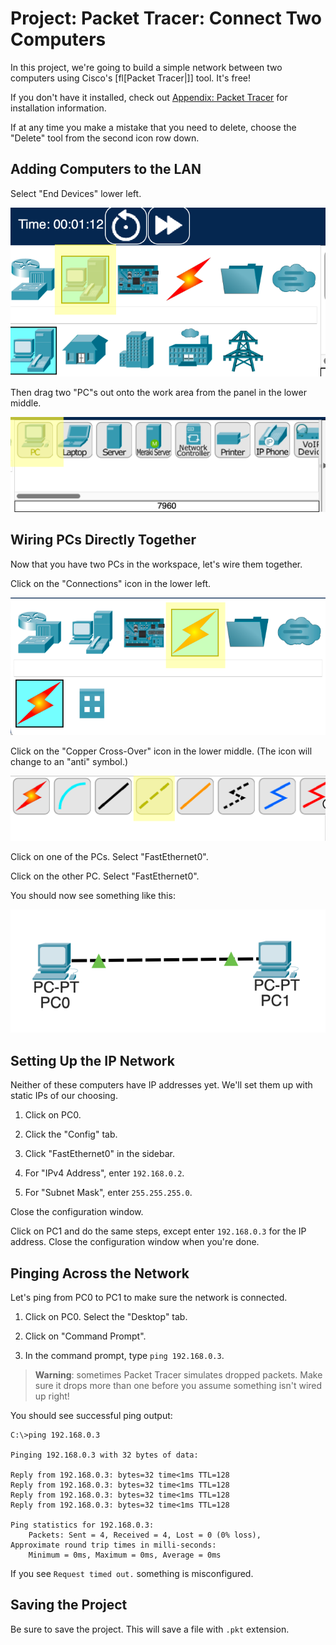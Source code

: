 # Project: Packet Tracer: Connect Two Computers

In this project, we're going to build a simple network between two
computers using Cisco's [fl[Packet Tracer|]] tool. It's free!

If you don't have it installed, check out [Appendix: Packet
Tracer](#appendix-packettracer) for installation information.

If at any time you make a mistake that you need to delete, choose the
"Delete" tool from the second icon row down.

## Adding Computers to the LAN

Select "End Devices" lower left.

![End Devices Icon](end_devices_icon.png)

Then drag two "PC"s out onto the work area from the panel in the lower
middle.

![PC Tool Icon](pc_tool.png)

## Wiring PCs Directly Together

Now that you have two PCs in the workspace, let's wire them together.

Click on the "Connections" icon in the lower left.

![Connections Icon](connections_icon.png)

Click on the "Copper Cross-Over" icon in the lower middle. (The icon
will change to an "anti" symbol.)

![Copper Cross-Over Selection](xo_wire_tool.png)

Click on one of the PCs. Select "FastEthernet0".

Click on the other PC. Select "FastEthernet0".

You should now see something like this:

![Two PCs wired up](2-pcs.png)

## Setting Up the IP Network

Neither of these computers have IP addresses yet. We'll set them up with
static IPs of our choosing.

1. Click on PC0.

2. Click the "Config" tab.

3. Click "FastEthernet0" in the sidebar.

4. For "IPv4 Address", enter `192.168.0.2`.

5. For "Subnet Mask", enter `255.255.255.0`.

Close the configuration window.

Click on PC1 and do the same steps, except enter `192.168.0.3` for the
IP address. Close the configuration window when you're done.

## Pinging Across the Network

Let's ping from PC0 to PC1 to make sure the network is connected.

1. Click on PC0. Select the "Desktop" tab.

2. Click on "Command Prompt".

3. In the command prompt, type `ping 192.168.0.3`.

> **Warning**: sometimes Packet Tracer simulates dropped packets. Make
> sure it drops more than one before you assume something isn't wired up
> right!

You should see successful ping output:

``` {.sh}
C:\>ping 192.168.0.3

Pinging 192.168.0.3 with 32 bytes of data:

Reply from 192.168.0.3: bytes=32 time<1ms TTL=128
Reply from 192.168.0.3: bytes=32 time<1ms TTL=128
Reply from 192.168.0.3: bytes=32 time<1ms TTL=128
Reply from 192.168.0.3: bytes=32 time<1ms TTL=128

Ping statistics for 192.168.0.3:
    Packets: Sent = 4, Received = 4, Lost = 0 (0% loss),
Approximate round trip times in milli-seconds:
    Minimum = 0ms, Maximum = 0ms, Average = 0ms
```

If you see `Request timed out.` something is misconfigured.

## Saving the Project

Be sure to save the project. This will save a file with `.pkt`
extension.

<!-- Rubric

5
Crossover cable used

5
Two PCs used

5
PCs set up with correct IP addresses.

5
PCs can ping one another.

-->
